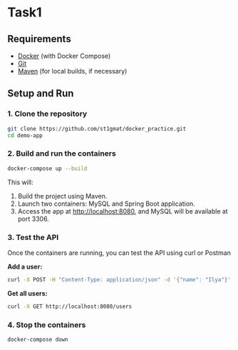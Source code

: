 # Task1


## Requirements

- [Docker](https://www.docker.com/products/docker-desktop) (with Docker Compose)
- [Git](https://git-scm.com/)
- [Maven](https://maven.apache.org/) (for local builds, if necessary)

## Setup and Run

### 1. Clone the repository

```bash
git clone https://github.com/st1gmat/docker_practice.git
cd demo-app
```

### 2. Build and run the containers

```bash
docker-compose up --build
```

This will:
1. Build the project using Maven.
2. Launch two containers: MySQL and Spring Boot application.
3. Access the app at [http://localhost:8080](http://localhost:8080), and MySQL will be available at port 3306.

### 3. Test the API

Once the containers are running, you can test the API using curl or Postman

**Add a user:**

```bash
curl -X POST -H "Content-Type: application/json" -d '{"name": "Ilya"}' http://localhost:8080/users
```

**Get all users:**

```bash
curl -X GET http://localhost:8080/users
```

### 4. Stop the containers

```bash
docker-compose down
```
